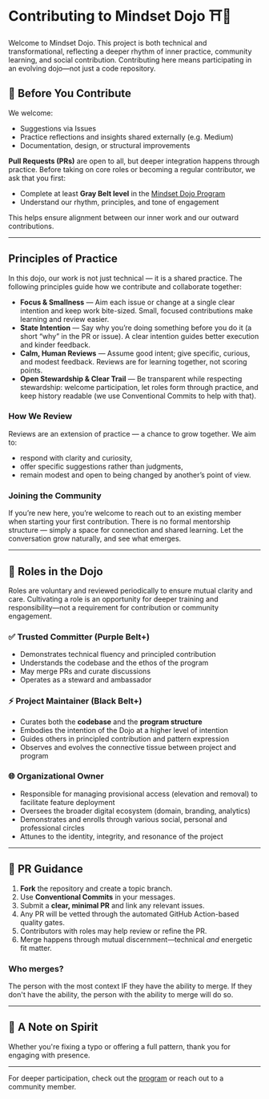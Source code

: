 # Contributing to Mindset Dojo ⛩️🌿

Welcome to Mindset Dojo. This project is both technical and transformational, reflecting a deeper rhythm of inner practice, community learning, and social contribution. Contributing here means participating in an evolving dojo—not just a code repository.

## 🥋 Before You Contribute

We welcome:
- Suggestions via Issues
- Practice reflections and insights shared externally (e.g. Medium)
- Documentation, design, or structural improvements

**Pull Requests (PRs)** are open to all, but deeper integration happens through practice. Before taking on core roles or becoming a regular contributor, we ask that you first:

- Complete at least **Gray Belt level** in the [Mindset Dojo Program](https://dojo.center/program)
- Understand our rhythm, principles, and tone of engagement

This helps ensure alignment between our inner work and our outward contributions.

---

## Principles of Practice

In this dojo, our work is not just technical — it is a shared practice.  The following principles guide how we contribute and collaborate together:

- **Focus & Smallness** — Aim each issue or change at a single clear intention and keep work bite-sized. Small, focused contributions make learning and review easier.
- **State Intention** — Say why you’re doing something before you do it (a short “why” in the PR or issue). A clear intention guides better execution and kinder feedback.
- **Calm, Human Reviews** — Assume good intent; give specific, curious, and modest feedback. Reviews are for learning together, not scoring points.
- **Open Stewardship & Clear Trail** — Be transparent while respecting stewardship: welcome participation, let roles form through practice, and keep history readable (we use Conventional Commits to help with that).

### How We Review

Reviews are an extension of practice — a chance to grow together.  We aim to:
- respond with clarity and curiosity,
- offer specific suggestions rather than judgments,
- remain modest and open to being changed by another’s point of view.

### Joining the Community

If you’re new here, you’re welcome to reach out to an existing member when starting your first contribution.  There is no formal mentorship structure — simply a space for connection and shared learning.  Let the conversation grow naturally, and see what emerges.

---

## 🧭 Roles in the Dojo

Roles are voluntary and reviewed periodically to ensure mutual clarity and care. Cultivating a role is an opportunity for deeper training and responsibility—not a requirement for contribution or community engagement.

### ✅ Trusted Committer (Purple Belt+)
- Demonstrates technical fluency and principled contribution
- Understands the codebase and the ethos of the program
- May merge PRs and curate discussions
- Operates as a steward and ambassador

### ⚡ Project Maintainer (Black Belt+)
- Curates both the **codebase** and the **program structure**
- Embodies the intention of the Dojo at a higher level of intention
- Guides others in principled contribution and pattern expression
- Observes and evolves the connective tissue between project and program

### 🌐 Organizational Owner
- Responsible for managing provisional access (elevation and removal) to facilitate feature deployment
- Oversees the broader digital ecosystem (domain, branding, analytics)
- Demonstrates and enrolls through various social, personal and professional circles
- Attunes to the identity, integrity, and resonance of the project
---

## 🔄 PR Guidance

1. **Fork** the repository and create a topic branch.
2. Use **Conventional Commits** in your messages.
3. Submit a **clear, minimal PR** and link any relevant issues.
4. Any PR will be vetted through the automated GitHub Action-based quality gates.
5. Contributors with roles may help review or refine the PR.
6. Merge happens through mutual discernment—technical *and* energetic fit matter.

### Who merges?

The person with the most context IF they have the ability to merge. If they don't have the ability, the person with the ability to merge will do so.

---

## 🙏 A Note on Spirit

Whether you're fixing a typo or offering a full pattern, thank you for engaging with presence.

---

For deeper participation, check out the [program](https://dojo.center/program) or reach out to a community member.
